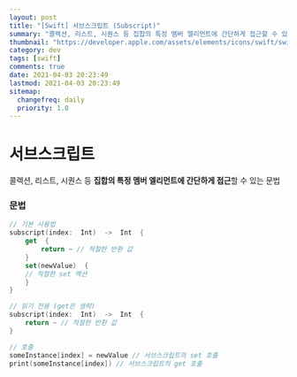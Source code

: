 ```yaml
---
layout: post
title: "[Swift] 서브스크립트 (Subscript)"
summary: "콜렉션, 리스트, 시퀀스 등 집합의 특정 멤버 엘리먼트에 간단하게 접근할 수 있는 문법"
thumbnail: "https://developer.apple.com/assets/elements/icons/swift/swift-256x256.png"
category: dev
tags: [swift]
comments: true
date: 2021-04-03 20:23:49
lastmod: 2021-04-03 20:23:49
sitemap: 
  changefreq: daily
  priority: 1.0
---
```

# 서브스크립트

콜렉션, 리스트, 시퀀스 등 **집합의 특정 멤버 엘리먼트에 간단하게 접근**할 수 있는 문법

### 문법
```swift
// 기본 사용법
subscript(index:  Int)  ->  Int  {
	get  {
		return ~ // 적절한 반환 값
	}
	set(newValue)  {
	// 적절한 set 액션
	}
}

// 읽기 전용 (get은 생략)
subscript(index:  Int)  ->  Int  {
	return ~ // 적절한 반환 값
}

// 호출
someInstance[index] = newValue // 서브스크립트의 set 호출
print(someInstance[index]) // 서브스크립트의 get 호출
```